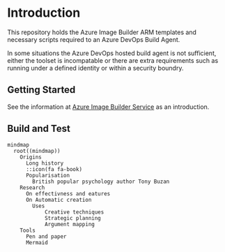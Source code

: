 # Introduction

This repository holds the Azure Image Builder ARM templates and necessary scripts required to an Azure DevOps Build Agent.

In some situations the Azure DevOps hosted build agent is not sufficient, either the toolset is incompatable or there are extra requirements such as running under a defined identity or within a security boundry.

## Getting Started

See the information at [Azure Image Builder Service](https://docs.microsoft.com/en-us/azure/virtual-machines/image-builder-overview) as an introduction.

## Build and Test

```mermaid
mindmap
  root((mindmap))
    Origins
      Long history
      ::icon(fa fa-book)
      Popularisation
        British popular psychology author Tony Buzan
    Research
      On effectivness and eatures
      On Automatic creation
        Uses
            Creative techniques
            Strategic planning
            Argument mapping
    Tools
      Pen and paper
      Mermaid
```
